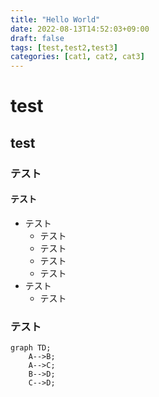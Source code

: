 ```yaml
---
title: "Hello World"
date: 2022-08-13T14:52:03+09:00
draft: false
tags: [test,test2,test3]
categories: [cat1, cat2, cat3]
---
```


# test
## test
### テスト
#### テスト

- テスト
  - テスト
  -  テスト
    - テスト
  - テスト
- テスト
  - テスト

### テスト

```mermaid
graph TD;
    A-->B;
    A-->C;
    B-->D;
    C-->D;
```

